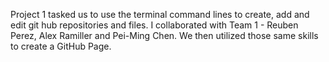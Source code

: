 Project 1 tasked us to use the terminal command lines to create, add and edit git hub repositories and files. I collaborated with Team 1 - Reuben Perez, Alex Ramiller and Pei-Ming Chen. We then utilized those same skills to create a GitHub Page. 
